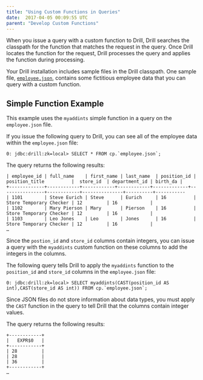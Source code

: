 ```yaml
---
title: "Using Custom Functions in Queries"
date:  2017-04-05 00:09:55 UTC  
parent: "Develop Custom Functions"
---
```

When you issue a query with a custom function to Drill, Drill searches the
classpath for the function that matches the request in the query. Once Drill
locates the function for the request, Drill processes the query and applies
the function during processing.

Your Drill installation includes sample files in the Drill classpath. One
sample file, [`employee.json`]({{site.baseurl}}/docs/querying-json-files/), contains some fictitious employee data that you
can query with a custom function.

## Simple Function Example

This example uses the `myaddints` simple function in a query on the
`employee.json` file.

If you issue the following query to Drill, you can see all of the employee
data within the `employee.json` file:

    0: jdbc:drill:zk=local> SELECT * FROM cp.`employee.json`;

The query returns the following results:

	| employee_id | full_name    | first_name | last_name  | position_id | position_title          |  store_id  | department_id | birth_da |
	+-------------+------------+------------+------------+-------------+----------------+------------+---------------+----------+-----------
	| 1101        | Steve Eurich | Steve      | Eurich     | 16          | Store Temporary Checker | 12         | 16            |
	| 1102        | Mary Pierson | Mary       | Pierson    | 16          | Store Temporary Checker | 12         | 16            |
	| 1103        | Leo Jones    | Leo        | Jones      | 16          | Store Temporary Checker | 12         | 16            |
	…

Since the `postion_id` and `store_id` columns contain integers, you can issue
a query with the `myaddints` custom function on these columns to add the
integers in the columns.

The following query tells Drill to apply the `myaddints` function to the
`position_id` and `store_id` columns in the `employee.json` file:

    0: jdbc:drill:zk=local> SELECT myaddints(CAST(position_id AS int),CAST(store_id AS int)) FROM cp.`employee.json`;

Since JSON files do not store information about data types, you must apply the
`CAST` function in the query to tell Drill that the columns contain integer
values.

The query returns the following results:

	+------------+
	|   EXPR$0   |
	+------------+
	| 28         |
	| 28         |
	| 36         |
	+------------+
	…
